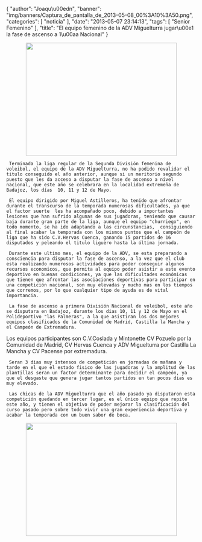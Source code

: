 {
  "author": "Joaqu\u00edn", 
  "banner": "img/banners/Captura_de_pantalla_de_2013-05-08_00%3A10%3A50.png", 
  "categories": [
    "noticia"
  ], 
  "date": "2013-05-07 23:14:13", 
  "tags": [
    "Senior Femenino"
  ], 
  "title": "El equipo femenino de la ADV Miguelturra jugar\u00e1 la fase de ascenso a 1\u00aa Nacional"
}

<center>
<img src="http://www.advmiguelturra.org/drupal/sites/default/files/Captura%20de%20pantalla%20de%202013-05-08%2000%3A09%3A10.png" height="300" width="400"/> </center>   


     Terminada la liga regular de la Segunda División femenina de voleibol, el equipo de la ADV Miguelturra, no ha podido revalidar el titulo conseguido el año anterior, aunque si un meritorio segundo puesto que les da acceso a disputar la fase de ascenso a nivel nacional, que este año se celebrara en la localidad extremeña de Badajoz, los días  10, 11 y 12 de Mayo.

     El equipo dirigido por Miguel Astilleros, ha tenido que afrontar durante el transcurso de la temporada numerosas dificultades, ya que el factor suerte  les ha acompañado poco, debido a importantes lesiones que han sufrido algunas de sus jugadoras, teniendo que causar baja durante gran parte de la liga, aunque el equipo "churriego", en todo momento, se ha ido adaptando a las circunstancias,  consiguiendo al final acabar la temporada con los mismos puntos que el campeón de liga que ha sido C.V.Hervas Cuenca, ganando 15 partidos de 16 disputados y peleando el titulo liguero hasta la última jornada.

     Durante este ultimo mes, el equipo de la ADV, se esta preparando a consciencia para disputar la fase de ascenso, a la vez que el club esta realizando numerosos actividades para poder conseguir algunos recursos economicos, que permita al equipo poder asistir a este evento deportivo en buenas condiciones, ya que las dificultades económicas que tienen que afrontar las asociaciones deportivas para participar en una competición nacional, son muy elevadas y mucho mas en los tiempos que corremos, por lo que cualquier tipo de ayuda es de vital importancia.

     La fase de ascenso a primera División Nacional de voleibol, este año se disputara en Badajoz, durante los dias 10, 11 y 12 de Mayo en el Polideportivo "las Palmeras", a la que asistiran los dos mejores equipos clasificados de la Comunidad de Madrid, Castilla la Mancha y el Campeón de Extremadura.
Los equipos participantes son C.V.Coslada y Mintonette CV Pozuelo por la Comunidad de Madrid, CV Hervas Cuenca y ADV Miguelturra por Castilla La Mancha y CV Pacense por extremadura.

     Seran 3 dias muy intensos de competición en jornadas de mañana y tarde en el que el estado fisico de las jugadoras y la amplitud de las plantillas seran un factor determinante para decidir el campeón, ya que el desgaste que genera jugar tantos partidos en tan pocos dias es muy elevado.

     Las chicas de la ADV Miguelturra que el año pasado ya disputaron esta competición quedando en tercer lugar, es el único equipo que repite este año, y tienen el objetivo de poder mejorar la clasificación del curso pasado pero sobre todo vivir una gran experiencia deportiva y acabar la temporada con un buen sabor de boca. 

<center>
<img src="http://www.advmiguelturra.org/drupal/sites/default/files/Captura%20de%20pantalla%20de%202013-05-08%2000%3A10%3A50.png" height="300" width="400"/> </center>

